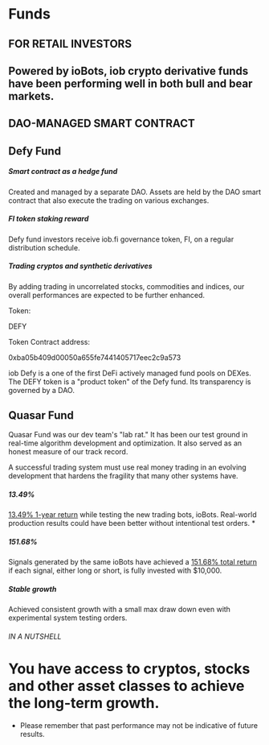 # Funds

## FOR RETAIL INVESTORS

## Powered by ioBots, iob crypto derivative funds have been performing well in both bull and bear markets.

## DAO-MANAGED SMART CONTRACT

## Defy Fund

##### Smart contract as a hedge fund

Created and managed by a separate DAO. Assets are held by the DAO smart contract that also execute the trading on various exchanges.

##### FI token staking reward

Defy fund investors receive iob.fi governance token, FI, on a regular distribution schedule.

##### Trading cryptos and synthetic derivatives

By adding trading in uncorrelated stocks, commodities and indices, our overall performances are expected to be further enhanced.

Token:

DEFY

Token Contract address:

0xba05b409d00050a655fe7441405717eec2c9a573

iob Defy is a one of the first DeFi actively managed fund pools on DEXes. The DEFY token is a "product token" of the Defy fund. Its transparency is governed by a DAO.

## Quasar Fund

Quasar Fund was our dev team's "lab rat." It has been our test ground in real-time algorithm development and optimization. It also served as an honest measure of our track record.

A successful trading system must use real money trading in an evolving development that hardens the fragility that many other systems have.

##### 13.49%

[13.49% 1-year return](https://iob.fund/performance/quasar) while testing the new trading bots, ioBots. Real-world production results could have been better without intentional test orders. *

##### 151.68%

Signals generated by the same ioBots have achieved a [151.68% total return](https://iob.fund/signals/portfolio) if each signal, either long or short, is fully invested with $10,000.

##### Stable growth

Achieved consistent growth with a small max draw down even with experimental system testing orders.

###### IN A NUTSHELL

# You have access to cryptos, stocks and other asset classes to achieve the long-term growth.

* Please remember that past performance may not be indicative of future results.
